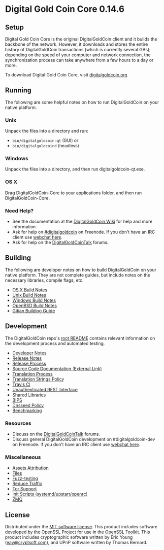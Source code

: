 Digital Gold Coin Core 0.14.6
=====================

Setup
---------------------
Digital Gold Coin Core is the original DigitalGoldCoin client and it builds the backbone of the network. However, it downloads and stores the entire history of DigitalGoldCoin transactions (which is currently several GBs); depending on the speed of your computer and network connection, the synchronization process can take anywhere from a few hours to a day or more.

To download Digital Gold Coin Core, visit [digitalgoldcoin.org](https://digitalgoldcoin.org).

Running
---------------------
The following are some helpful notes on how to run DigitalGoldCoin on your native platform.

### Unix

Unpack the files into a directory and run:

- `bin/digitalgoldcoin-qt` (GUI) or
- `bin/digitalgoldcoind` (headless)

### Windows

Unpack the files into a directory, and then run digitalgoldcoin-qt.exe.

### OS X

Drag DigitalGoldCoin-Core to your applications folder, and then run DigitalGoldCoin-Core.

### Need Help?

* See the documentation at the [DigitalGoldCoin Wiki](https://digitalgoldcoin.info/)
for help and more information.
* Ask for help on [#digitalgoldcoin](http://webchat.freenode.net?channels=digitalgoldcoin) on Freenode. If you don't have an IRC client use [webchat here](http://webchat.freenode.net?channels=digitalgoldcoin).
* Ask for help on the [DigitalGoldCoinTalk](https://digitalgoldcointalk.io/) forums.

Building
---------------------
The following are developer notes on how to build DigitalGoldCoin on your native platform. They are not complete guides, but include notes on the necessary libraries, compile flags, etc.

- [OS X Build Notes](build-osx.md)
- [Unix Build Notes](build-unix.md)
- [Windows Build Notes](build-windows.md)
- [OpenBSD Build Notes](build-openbsd.md)
- [Gitian Building Guide](gitian-building.md)

Development
---------------------
The DigitalGoldCoin repo's [root README](/README.md) contains relevant information on the development process and automated testing.

- [Developer Notes](developer-notes.md)
- [Release Notes](release-notes.md)
- [Release Process](release-process.md)
- [Source Code Documentation (External Link)](https://dev.visucore.com/digitalgoldcoin/doxygen/)
- [Translation Process](translation_process.md)
- [Translation Strings Policy](translation_strings_policy.md)
- [Travis CI](travis-ci.md)
- [Unauthenticated REST Interface](REST-interface.md)
- [Shared Libraries](shared-libraries.md)
- [BIPS](bips.md)
- [Dnsseed Policy](dnsseed-policy.md)
- [Benchmarking](benchmarking.md)

### Resources
* Discuss on the [DigitalGoldCoinTalk](https://digitalgoldcointalk.io/) forums.
* Discuss general DigitalGoldCoin development on #digitalgoldcoin-dev on Freenode. If you don't have an IRC client use [webchat here](http://webchat.freenode.net/?channels=digitalgoldcoin-dev).

### Miscellaneous
- [Assets Attribution](assets-attribution.md)
- [Files](files.md)
- [Fuzz-testing](fuzzing.md)
- [Reduce Traffic](reduce-traffic.md)
- [Tor Support](tor.md)
- [Init Scripts (systemd/upstart/openrc)](init.md)
- [ZMQ](zmq.md)

License
---------------------
Distributed under the [MIT software license](/COPYING).
This product includes software developed by the OpenSSL Project for use in the [OpenSSL Toolkit](https://www.openssl.org/). This product includes
cryptographic software written by Eric Young ([eay@cryptsoft.com](mailto:eay@cryptsoft.com)), and UPnP software written by Thomas Bernard.
